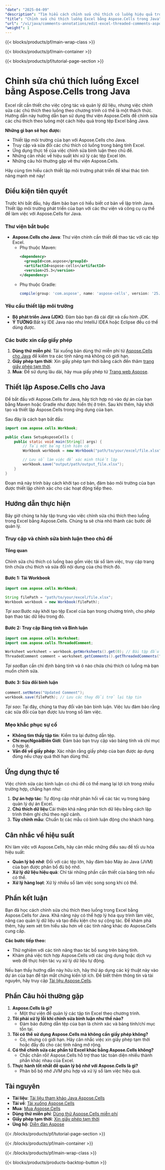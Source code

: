 ```yaml
---
"date": "2025-04-09"
"description": "Tìm hiểu cách chỉnh sửa chú thích có luồng hiệu quả trong tệp Excel bằng Aspose.Cells for Java. Làm theo hướng dẫn này để biết thiết lập, ví dụ về mã và các biện pháp thực hành tốt nhất."
"title": "Chỉnh sửa chú thích luồng Excel bằng Aspose.Cells trong Java"
"url": "/vi/java/comments-annotations/edit-excel-threaded-comments-aspose-cells-java/"
"weight": 1
---
```


{{< blocks/products/pf/main-wrap-class >}}

{{< blocks/products/pf/main-container >}}

{{< blocks/products/pf/tutorial-page-section >}}


# Chỉnh sửa chú thích luồng Excel bằng Aspose.Cells trong Java

Excel rất cần thiết cho việc cộng tác và quản lý dữ liệu, nhưng việc chỉnh sửa các chú thích theo luồng theo chương trình có thể là một thách thức. Hướng dẫn này hướng dẫn bạn sử dụng thư viện Aspose.Cells để chỉnh sửa các chú thích theo luồng một cách hiệu quả trong tệp Excel bằng Java.

**Những gì bạn sẽ học được:**
- Thiết lập môi trường của bạn với Aspose.Cells cho Java.
- Truy cập và sửa đổi các chú thích có luồng trong bảng tính Excel.
- Ứng dụng thực tế của việc chỉnh sửa bình luận theo chủ đề.
- Những cân nhắc về hiệu suất khi xử lý các tệp Excel lớn.
- Những câu hỏi thường gặp về thư viện Aspose.Cells.

Hãy cùng tìm hiểu cách thiết lập môi trường phát triển để khai thác tính năng mạnh mẽ này!

## Điều kiện tiên quyết

Trước khi bắt đầu, hãy đảm bảo bạn có hiểu biết cơ bản về lập trình Java. Thiết lập môi trường phát triển của bạn với các thư viện và công cụ cụ thể để làm việc với Aspose.Cells for Java.

### Thư viện bắt buộc
- **Aspose.Cells cho Java**: Thư viện chính cần thiết để thao tác với các tệp Excel.
  - Phụ thuộc Maven:
    ```xml
    <dependency>
      <groupId>com.aspose</groupId>
      <artifactId>aspose-cells</artifactId>
      <version>25.3</version>
    </dependency>
    ```
  - Phụ thuộc Gradle:
    ```gradle
    compile(group: 'com.aspose', name: 'aspose-cells', version: '25.3')
    ```

### Yêu cầu thiết lập môi trường
- **Bộ phát triển Java (JDK)**: Đảm bảo bạn đã cài đặt và cấu hình JDK.
- **Ý TƯỞNG**:Bất kỳ IDE Java nào như IntelliJ IDEA hoặc Eclipse đều có thể dùng được.

### Các bước xin cấp giấy phép
1. **Dùng thử miễn phí**: Tải xuống bản dùng thử miễn phí từ [Aspose.Cells cho Java](https://releases.aspose.com/cells/java/) để kiểm tra các tính năng mà không có giới hạn.
2. **Giấy phép tạm thời**: Xin giấy phép tạm thời bằng cách đến thăm [trang giấy phép tạm thời](https://purchase.aspose.com/temporary-license/).
3. **Mua**: Để sử dụng lâu dài, hãy mua giấy phép từ [Trang web Aspose](https://purchase.aspose.com/buy).

## Thiết lập Aspose.Cells cho Java

Để bắt đầu với Aspose.Cells for Java, hãy tích hợp nó vào dự án của bạn bằng Maven hoặc Gradle như được hiển thị ở trên. Sau khi thêm, hãy khởi tạo và thiết lập Aspose.Cells trong ứng dụng của bạn.

Sau đây là cách bạn bắt đầu:

```java
import com.aspose.cells.Workbook;

public class SetupAsposeCells {
    public static void main(String[] args) {
        // Tải một bảng tính hiện có
        Workbook workbook = new Workbook("path/to/your/excel/file.xlsx");

        // Lưu sổ làm việc để xác minh thiết lập
        workbook.save("output/path/output_file.xlsx");
    }
}
```

Đoạn mã này trình bày cách khởi tạo cơ bản, đảm bảo môi trường của bạn được thiết lập chính xác cho các hoạt động tiếp theo.

## Hướng dẫn thực hiện

Bây giờ chúng ta hãy tập trung vào việc chỉnh sửa chú thích theo luồng trong Excel bằng Aspose.Cells. Chúng ta sẽ chia nhỏ thành các bước dễ quản lý.

### Truy cập và chỉnh sửa bình luận theo chủ đề

#### Tổng quan
Chỉnh sửa chú thích có luồng bao gồm việc tải sổ làm việc, truy cập trang tính chứa chú thích và sửa đổi nội dung của chú thích đó.

#### Bước 1: Tải Workbook
```java
import com.aspose.cells.Workbook;

String filePath = "path/to/your/excel/file.xlsx";
Workbook workbook = new Workbook(filePath);
```
*Tại sao*:Bước này khởi tạo tệp Excel của bạn trong chương trình, cho phép bạn thao tác dữ liệu trong đó.

#### Bước 2: Truy cập Bảng tính và Bình luận
```java
import com.aspose.cells.Worksheet;
import com.aspose.cells.ThreadedComment;

Worksheet worksheet = workbook.getWorksheets().get(0); // Bài tập đầu tiên
ThreadedComment comment = worksheet.getComments().getThreadedComments("A1").get(0);
```
*Tại sao*Bạn cần chỉ định bảng tính và ô nào chứa chú thích có luồng mà bạn muốn chỉnh sửa.

#### Bước 3: Sửa đổi bình luận
```java
comment.setNotes("Updated Comment");
workbook.save(filePath); // Lưu các thay đổi trở lại tập tin
```
*Tại sao*: Tại đây, chúng ta thay đổi văn bản bình luận. Việc lưu đảm bảo rằng các sửa đổi của bạn được lưu trong sổ làm việc.

### Mẹo khắc phục sự cố
- **Không tìm thấy tập tin**: Kiểm tra lại đường dẫn tệp.
- **Chỉ mụcNgoàiBiên Giới**: Đảm bảo bạn truy cập vào bảng tính và chỉ mục ô hợp lệ.
- **Vấn đề về giấy phép**: Xác nhận rằng giấy phép của bạn được áp dụng đúng nếu chạy quá thời hạn dùng thử.

## Ứng dụng thực tế

Việc chỉnh sửa các bình luận có chủ đề có thể mang lại lợi ích trong nhiều trường hợp, chẳng hạn như:
1. **Dự án hợp tác**: Tự động cập nhật phản hồi về các tác vụ trong bảng quản lý dự án Excel.
2. **Chú thích dữ liệu**:Cải thiện khả năng phân tích dữ liệu bằng cách lập trình thêm ghi chú theo ngữ cảnh.
3. **Tùy chỉnh mẫu**: Chuẩn bị các mẫu có bình luận động cho khách hàng.

## Cân nhắc về hiệu suất

Khi làm việc với Aspose.Cells, hãy cân nhắc những điều sau để tối ưu hóa hiệu suất:
- **Quản lý bộ nhớ**: Đối với các tệp lớn, hãy đảm bảo Máy ảo Java (JVM) của bạn được phân bổ đủ bộ nhớ.
- **Xử lý dữ liệu hiệu quả**: Chỉ tải những phần cần thiết của bảng tính nếu có thể.
- **Xử lý hàng loạt**: Xử lý nhiều sổ làm việc song song khi có thể.

## Phần kết luận

Bạn đã học cách chỉnh sửa chú thích theo luồng trong Excel bằng Aspose.Cells for Java. Khả năng này có thể hợp lý hóa quy trình làm việc, nâng cao quản lý dữ liệu và tạo điều kiện cho sự cộng tác. Để khám phá thêm, hãy xem xét tìm hiểu sâu hơn về các tính năng khác do Aspose.Cells cung cấp.

**Các bước tiếp theo:**
- Thử nghiệm với các tính năng thao tác bổ sung trên bảng tính.
- Khám phá việc tích hợp Aspose.Cells với các ứng dụng hoặc dịch vụ web để thực hiện tác vụ xử lý dữ liệu tự động.

Nếu bạn thấy hướng dẫn này hữu ích, hãy thử áp dụng các kỹ thuật này vào dự án của bạn để tận mắt chứng kiến lợi ích. Để biết thêm thông tin và tài nguyên, hãy truy cập [Tài liệu Aspose.Cells](https://reference.aspose.com/cells/java/).

## Phần Câu hỏi thường gặp

1. **Aspose.Cells là gì?**
   - Một thư viện để quản lý các tập tin Excel theo chương trình.
2. **Tôi phải xử lý lỗi khi chỉnh sửa bình luận như thế nào?**
   - Đảm bảo đường dẫn tệp của bạn là chính xác và bảng tính/chỉ mục tồn tại.
3. **Tôi có thể sử dụng Aspose.Cells mà không cần giấy phép không?**
   - Có, nhưng có giới hạn. Hãy cân nhắc việc xin giấy phép tạm thời hoặc đầy đủ cho các tính năng mở rộng.
4. **Có thể chỉnh sửa các phần tử Excel khác bằng Aspose.Cells không?**
   - Chắc chắn rồi! Aspose.Cells hỗ trợ thao tác toàn diện nhiều thành phần khác nhau của Excel.
5. **Thực hành tốt nhất để quản lý bộ nhớ với Aspose.Cells là gì?**
   - Phân bổ bộ nhớ JVM phù hợp và xử lý sổ làm việc hiệu quả.

## Tài nguyên

- **Tài liệu**: [Tài liệu tham khảo Java Aspose.Cells](https://reference.aspose.com/cells/java/)
- **Tải về**: [Tải xuống Aspose.Cells](https://releases.aspose.com/cells/java/)
- **Mua**: [Mua Aspose.Cells](https://purchase.aspose.com/buy)
- **Dùng thử miễn phí**: [Dùng thử Aspose.Cells miễn phí](https://releases.aspose.com/cells/java/)
- **Giấy phép tạm thời**: [Xin giấy phép tạm thời](https://purchase.aspose.com/temporary-license/)
- **Ủng hộ**: [Diễn đàn Aspose](https://forum.aspose.com/c/cells/9)


{{< /blocks/products/pf/tutorial-page-section >}}

{{< /blocks/products/pf/main-container >}}

{{< /blocks/products/pf/main-wrap-class >}}

{{< blocks/products/products-backtop-button >}}
